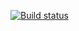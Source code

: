 [![Build status](https://ci.appveyor.com/api/projects/status/amq7c4n7eys118uq?svg=true)](https://ci.appveyor.com/project/anastasia-shmeleva/ahj-hw3-goblins2)
